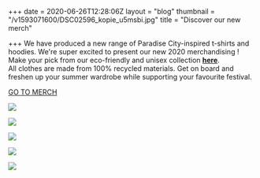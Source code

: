 +++
date = 2020-06-26T12:28:06Z
layout = "blog"
thumbnail = "/v1593071600/DSC02596_kopie_u5msbi.jpg"
title = "Discover our new merch"

+++
We have produced a new range of Paradise City-inspired t-shirts and  
hoodies. We're super excited to present our new 2020 merchandising !  
Make your pick from our eco-friendly and unisex collection [**here**](https://paradisecitystore.be/).  
All clothes are made from 100% recycled materials. Get on board and freshen up your summer wardrobe while supporting your favourite festival.

<a class="btn" href="https://paradisecitystore.be/"> GO TO MERCH </a>

![](https://res.cloudinary.com/dxswtxauo/image/upload/w_1000/f_auto/v1593078014/DSC02731_kopie_rwaivx.jpg)

![](https://res.cloudinary.com/dxswtxauo/image/upload/w_1000/f_auto/v1593077917/DSC02891-Edit-2_kopie_fdnuiu.jpg)

![](https://res.cloudinary.com/dxswtxauo/image/upload/w_1000/f_auto/v1593077993/DSC02755-Edit-Edit_kopie_hpd7pa.jpg)

![](https://res.cloudinary.com/dxswtxauo/image/upload/w_1000/f_auto/v1593077943/DSC02634-Edit-Edit-2_kopie_yqdhca.jpg)

![](https://res.cloudinary.com/dxswtxauo/image/upload/w_1000/f_auto/v1593077921/DSC02870-Edit_kopie_ota3i4.jpg)